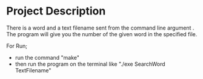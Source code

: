 # Project Description

There is a word and a text filename sent from the command line argument .
The program will give you the number of the given word in the specified file.

For Run;

- run the command "make"
- then run the program on the terminal like "./exe SearchWord TextFilename"
